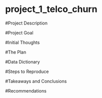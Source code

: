 # project_1_telco_churn


#Project Description


#Project Goal

#Initial Thoughts

#The Plan

#Data Dictionary

#Steps to Reproduce

#Takeaways and Conclusions


#Recommendations

